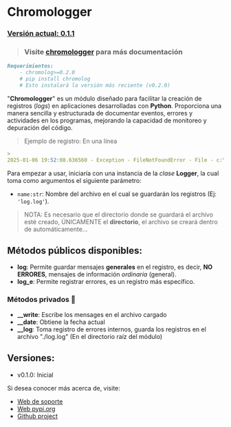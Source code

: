 # Chromologger 
### [Versión actual: 0.1.1](#versiones)

> ### Visite [chromologger](https://tutosrivegamerlq.github.io/chromologger/) para más documentación

```md
Requerimientos:
    - chromolog>=0.2.0
    # pip install chromolog
    # Esto instalará la versión más reciente (v0.2.0)
```

"**Chromologger**" es un módulo diseñado para facilitar la creación de registros (_logs_) en aplicaciones desarrolladas con **Python**. Proporciona una manera sencilla y estructurada de documentar eventos, errores y actividades en los programas, mejorando la capacidad de monitoreo y depuración del código.

> Ejemplo de registro: En una línea
```md
>  
2025-01-06 19:52:08.636560 - Exception - FileNotFoundError - File - c:\Users\srm\Desktop\msqlite\msqlite\__logger.py - ErrorLine: 35 - Messsage: [Errno 2] - No such file or directory: './data/log'
```

Para empezar a usar, iniciaría con una instancia de la _clase_ **Logger**, la cual toma como argumentos el siguiente parámetro:

- `name:str`: Nombre del archivo en el cual se guardarán los registros (Ej: `'log.log'`).
> NOTA: Es necesario que el directorio donde se guardará el archivo esté creado, ÚNICAMENTE el **directorio**, el archivo se creará dentro de automáticamente...

## Métodos públicos disponibles:

- **log**: Permite guardar mensajes **generales** en el registro, es decir, **NO ERRORES**, mensajes de información _ordinaria_ (general).
- **log_e**: Permite registrar errores, es un registro más específico.

### Métodos privados 🔏

- **__write**: Escribe los mensages en el archivo cargado
- **__date**: Obtiene la fecha actual
- **__log**: Toma registro de errores internos, guarda los registros en el archivo "./log.log" (En el directorio raíz del módulo)

## Versiones:
 - v0.1.0: Inicial

Si desea conocer más acerca de, visite:
- [Web de soporte](https://tutosrivegamerlq.github.io/chromologger/)
- [Web pypi.org](https://pypi.org/project/chromologger/)
- [Github project](https://github.com/tutosrivegamerLQ/chromologger/)